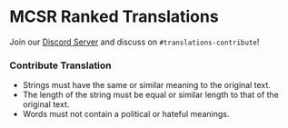 # MCSR Ranked Translations
Join our [Discord Server](https://mcsrranked.com/discord) and discuss on `#translations-contribute`!

### Contribute Translation
- Strings must have the same or similar meaning to the original text.
- The length of the string must be equal or similar length to that of the original text.
- Words must not contain a political or hateful meanings.
